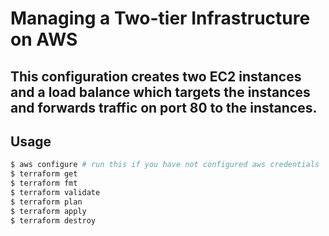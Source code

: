 # Managing a Two-tier Infrastructure on AWS

This configuration creates two EC2 instances and a load balance which targets the instances and forwards traffic on port 80 to the instances.
---

## Usage

```bash
$ aws configure # run this if you have not configured aws credentials
$ terraform get
$ terraform fmt
$ terraform validate
$ terraform plan
$ terraform apply
$ terraform destroy
```